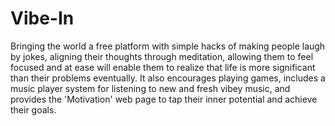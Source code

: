 # Vibe-In
Bringing the world a free platform with simple hacks of making people laugh by jokes, aligning their thoughts through meditation, allowing them to feel focused and at ease will enable them to realize that life is more significant than their problems eventually. It also encourages playing games, includes a music player system for listening to new and fresh vibey music, and provides the 'Motivation' web page to tap their inner potential and achieve their goals.
